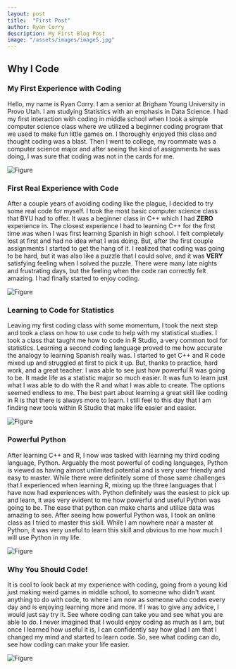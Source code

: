 ```yaml
---
layout: post
title:  "First Post"
author: Ryan Corry
description: My First Blog Post
image: "/assets/images/image5.jpg"
---
```


## Why I Code

### My First Experience with Coding

Hello, my name is Ryan Corry. I am a senior at Brigham Young University in Provo Utah. I am studying Statistics with an emphasis in Data Science. I had my first interaction with coding in middle school when I took a simple computer science class where we utilized a beginner coding program that we used to make fun little games on. I thoroughly enjoyed this class and thought coding was a blast. Then I went to college, my roommate was a computer science major and after seeing the kind of assignments he was doing, I was sure that coding was not in the cards for me.

![Figure]({{site.url}}/{{site.baseurl}}/assets/images/scratch_code.jpg)


### First Real Experience with Code

After a couple years of avoiding coding like the plague, I decided to try some real code for myself. I took the most basic computer science class that BYU had to offer. It was a beginner class in C++ which I had **ZERO** experience in. The closest experience I had to learning C++ for the first time was when I was first learning Spanish in high school. I felt completely lost at first and had no idea what I was doing. But, after the first couple assignments I started to get the hang of it. I realized that coding was going to be hard, but it was also like a puzzle that I could solve, and it was **VERY** satisfying feeling when I solved the puzzle. There were many late nights and frustrating days, but the feeling when the code ran correctly felt amazing. I had finally started to enjoy coding.

![Figure]({{site.url}}/{{site.baseurl}}/assets/images/puzzle.jpg)


### Learning to Code for Statistics

Leaving my first coding class with some momentum, I took the next step and took a class on how to use code to help with my statistical studies. I took a class that taught me how to code in R Studio, a very common tool for statistics. Learning a second coding language proved to me how accurate the analogy to learning Spanish really was. I started to get C++ and R code mixed up and struggled at first to pick it up. But, thanks to practice, hard work, and a great teacher. I was able to see just how powerful R was going to be. It made life as a statistic major so much easier. It was fun to learn just what I was able to do with the R and what I was able to create. The options seemed endless to me. The best part about learning a great skill like coding in R is that there is always more to learn. I still feel to this day that I am finding new tools within R Studio that make life easier and easier.

![Figure]({{site.url}}/{{site.baseurl}}/assets/images/rstudio.jpg)


### Powerful Python

After learning C++ and R, I now was tasked with learning my third coding language, Python. Arguably the most powerful of coding languages, Python is viewed as having almost unlimited potential and is very user friendly and easy to master. While there were definitely some of those same challenges that I experienced when learning R, mixing up the three languages that I have now had experiences with. Python definitely was the easiest to pick up and learn, it was very evident to me how powerful and useful Python was going to be. The ease that python can make charts and utilize data was amazing to see. After seeing how powerful Python was, I took an online class as I tried to master this skill. While I am nowhere near a master at Python, it was very useful to learn this skill and obvious to me how much I will use Python in my life. 

![Figure]({{site.url}}/{{site.baseurl}}/assets/images/python.jpg)

### Why You Should Code!

It is cool to look back at my experience with coding, going from a young kid just making weird games in middle school, to someone who didn't want anything to do with code, to where I am now as someone who codes every day and is enjoying learning more and more. If I was to give any advice, I would just say try it. See where coding can take you and see what you are able to do. I never imagined that I would enjoy coding as much as I am, but once I learned how useful it is, I can confidently say how glad I am that I changed my mind and started to learn code. So, see what coding can do, see how coding can make your life easier.

![Figure]({{site.url}}/{{site.baseurl}}/assets/images/laptop.jpg)